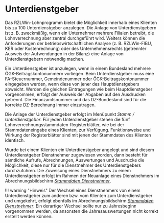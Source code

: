 # Unterdienstgeber

Das RZLWin-Lohnprogramm bietet die Möglichkeit innerhalb eines Klienten bis zu 100 Unterdienstgeber anzulegen. Die Anlage von Unterdienstgebern ist z. B. zweckmäßig, wenn ein Unternehmer mehrere Filialen betreibt, die Lohnverrechnung aber zentral durchgeführt wird. Weiters können die Anforderungen der betriebswirtschaftlichen Analyse (z. B. RZLWin-FIBU, KER oder Kostenrechnung) oder des Unternehmensrechts (getrennter Ausweis der Aufwendungen in der Bilanz) eine Anlage von Unterdienstgebern notwendig machen.

Ein Unterdienstgeber ist anzulegen, wenn in einem Bundesland mehrere ÖGK-Beitragskontonummern vorliegen. Beim Unterdienstgeber muss eine FA-Steuernummer, Gemeindenummer oder ÖGK-Beitragskontonummer eingegeben werden, wenn diese von jener des Hauptdienstgebers abweicht. Werden die gleichen Eintragungen wie beim Hauptdienstgeber vorgenommen, erfolgt der Ausweis der Abgaben auf den Ausdrucken getrennt. Die Finanzamtsnummer und das DZ-Bundesland sind für die korrekte DZ-Berechnung immer einzutragen.

Die Anlage der Unterdienstgeber erfolgt im Menüpunkt *Stamm / Unterdienstgeber*. Für jeden Unterdienstgeber stehen die fünf Lohnverrechnungsstammdaten-Registerblätter, wie bei der Stammdateneingabe eines Klienten, zur Verfügung. Funktionsweise und Wirkung der Registerblätter sind mit jenen der Stammdaten des Klienten identisch.

Wurde bei einem Klienten ein Unterdienstgeber angelegt und sind diesem Unterdienstgeber Dienstnehmer zugewiesen worden, dann besteht für sämtliche Aufrufe, Abrechnungen, Auswertungen und Ausdrucke die Möglichkeit, diese nur für die Dienstnehmer des Unterdienstgebers durchzuführen. Die Zuweisung eines Dienstnehmers zu einem Unterdienstgeber erfolgt im Rahmen der Neuanlage eines Dienstnehmers im Abrechnungsbildschirm [*Stammdaten Dienstnehmer*](../Abrechnungsbildschirme/Stammdaten%20Dienstnehmer.md).

!!! warning "Hinweis"
    Der Wechsel eines Dienstnehmers von einem Unterdienstgeber zum anderen bzw. vom Klienten zum Unterdienstgeber und umgekehrt, erfolgt ebenfalls im Abrechnungsbildschirm [*Stammdaten Dienstnehmer*](../Abrechnungsbildschirme/Stammdaten%20Dienstnehmer.md). Ein derartiger Wechsel sollte nur zu Jahresbeginn vorgenommen werden, da ansonsten die Jahresauswertungen nicht korrekt erstellt werden können.